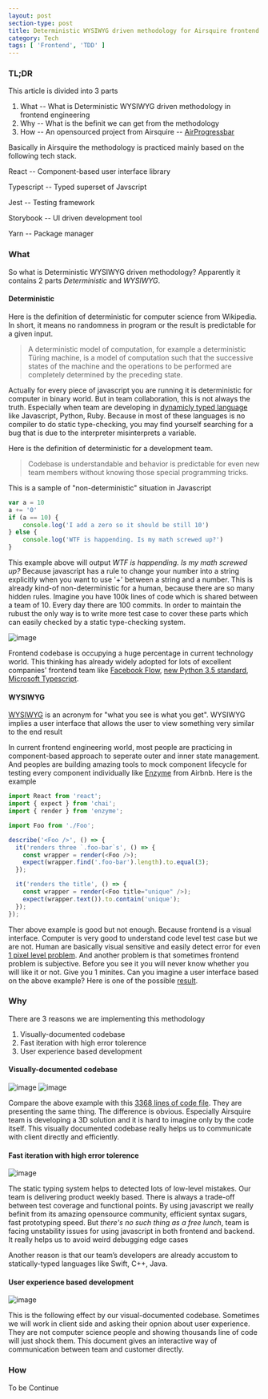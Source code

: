 ```yaml
---
layout: post
section-type: post
title: Deterministic WYSIWYG driven methodology for Airsquire frontend engineering
category: Tech
tags: [ 'Frontend', 'TDD' ]
---
```


### TL;DR

This article is divided into 3 parts 

1. What -- What is Deterministic WYSIWYG driven methodology in frontend engineering
2. Why -- What is the befinit we can get from the methodology
2. How -- An opensourced project from Airsquire -- [AirProgressbar](https://www.npmjs.com/package/air-progressbar)

Basically in Airsquire the methodology is practiced mainly based on the following tech stack.

React -- Component-based user interface library 

Typescript -- Typed superset of Javscript

Jest -- Testing framework

Storybook -- UI driven development tool

Yarn -- Package manager

### What

So what is Deterministic WYSIWYG driven methodology? Apparently it contains 2 parts *Deterministic* and *WYSIWYG*. 

#### Deterministic

Here is the definition of deterministic for computer science from Wikipedia. In short, it means no randomness in program or the result is predictable for a given input.

> A deterministic model of computation, for example a deterministic Türing machine, is a model of computation such that the successive states of the machine and the operations to be performed are completely determined by the preceding state.

Actually for every piece of javascript you are running it is deterministic for computer in binary world. But in team collaboration, this is not always the truth. Especially when team are developing in [dynamicly typed language](https://www.computerhope.com/jargon/l/looslang.htm) like Javascript, Python, Ruby. Because in most of these languages is no compiler to do static type-checking, you may find yourself searching for a bug that is due to the interpreter misinterprets a variable.

Here is the definition of deterministic for a development team.

> Codebase is understandable and behavior is predictable for even new team members without knowing those special programming tricks.

This is a sample of "non-deterministic" situation in Javascript

```javascript 
var a = 10
a += '0'
if (a == 10) {
    console.log('I add a zero so it should be still 10')
} else {
    console.log('WTF is happending. Is my math screwed up?')
}
```

This example above will output *WTF is happending. Is my math screwed up?* Because javascript has a rule to change your number into a string explicitly when you want to use '+' between a string and a number. This is already kind-of non-deterministic for a human, because there are so many hidden rules. Imagine you have 100k lines of code which is shared between a team of 10. Every day there are 100 commits. In order to maintain the rubust the only way is to write more test case to cover these parts which can easily checked by a static type-checking system.

![image](https://blog.testim.io/wp-content/uploads/2017/06/The_Present_02.jpg)

Frontend codebase is occupying a huge percentage in current technology world. This thinking has already widely adopted for lots of excellent companies' frontend team like [Facebook Flow](https://github.com/facebook/flow), [new Python 3.5 standard](https://docs.python.org/3/library/typing.html), [Microsoft Typescript](https://www.typescriptlang.org/). 


#### WYSIWYG

[WYSIWYG](https://en.wikipedia.org/wiki/WYSIWYG) is an acronym for "what you see is what you get". WYSIWYG implies a user interface that allows the user to view something very similar to the end result

In current frontend engineering world, most people are practicing in component-based approach to seperate outer and inner state management. And peoples are building amazing tools to mock component lifecycle for testing every component individually like [Enzyme](https://github.com/airbnb/enzyme) from Airbnb. Here is the example

```javascript
import React from 'react';
import { expect } from 'chai';
import { render } from 'enzyme';

import Foo from './Foo';

describe('<Foo />', () => {
  it('renders three `.foo-bar`s', () => {
    const wrapper = render(<Foo />);
    expect(wrapper.find('.foo-bar').length).to.equal(3);
  });

  it('renders the title', () => {
    const wrapper = render(<Foo title="unique" />);
    expect(wrapper.text()).to.contain('unique');
  });
});
```

Ther above example is good but not enough. Because frontend is a visual interface. Computer is very good to understand code level test case but we are not. Human are basically visual sensitive and easily detect error for even [1 pixel level problem](http://cdn.ustwo.com/PPP/PP3.pdf). And another problem is that sometimes frontend problem is subjective. Before you see it you will never know whether you will like it or not. Give you 1 minites. Can you imagine a user interface based on the above example? Here is one of the possible [result](https://www.youtube.com/watch?v=fpxDuTNzEqk). 


### Why

There are 3 reasons we are implementing this methodology

1. Visually-documented codebase
2. Fast iteration with high error tolerence
3. User experience based development

#### Visually-documented codebase

![image](https://youyue123.github.io/img/Visually-documented-codebase-1.png)
![image](https://youyue123.github.io/img/Visually-documented-codebase-2.png)

Compare the above example with this [3368 lines of code file](https://github.com/lonelyplanet/backpack-ui/blob/master/stories/index.jsx). They are presenting the same thing. The difference is obvious. Especially Airsquire team is developing a 3D solution and it is hard to imagine only by the code itself. This visually documented codebase really helps us to communicate with client directly and efficiently.

#### Fast iteration with high error tolerence

![image](https://youyue123.github.io/img/Fast-iteration-with-high-error-tolerence.png)

The static typing system helps to detected lots of low-level mistakes. Our team is delivering product weekly based. There is always a trade-off between test coverage and functional points. By using javascript we really befinit from its amazing opensource community, efficient syntax sugars, fast prototyping speed. But *there's no such thing as a free lunch*, team is facing unstability issues for using javascript in both frontend and backend. It really helps us to avoid weird debugging edge cases

Another reason is that our team’s developers are already accustom to statically-typed languages like Swift, C++, Java.

#### User experience based development

![image](https://youyue123.github.io/img/User-experience-based-development.jpg)

This is the following effect by our visual-documented codebase. Sometimes we will work in client side and asking their opnion about user experience. They are not computer science people and showing thousands line of code will just shock them. This document gives an interactive way of communication between team and customer directly. 



### How

To be Continue